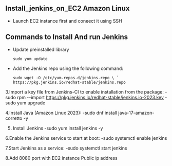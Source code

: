 ## Install_jenkins_on_EC2 Amazon Linux

- Launch EC2 instance first and coneect it using SSH

## Commands to Install And run Jenkins

- Update preinstalled library
  
     ``` sudo yum update ```

- Add the Jenkins repo using the following command:
  
     ``` sudo wget -O /etc/yum.repos.d/jenkins.repo \ `
    https://pkg.jenkins.io/redhat-stable/jenkins.repo ```

3.Import a key file from Jenkins-CI to enable installation from the package:
     -sudo rpm --import https://pkg.jenkins.io/redhat-stable/jenkins.io-2023.key
     -sudo yum upgrade

4.Install Java (Amazon Linux 2023):
     -sudo dnf install java-17-amazon-corretto -y

5. Install Jenkins
     -sudo yum install jenkins -y

6.Enable the Jenkins service to start at boot:
    -sudo systemctl enable jenkins

7.Start Jenkins as a service:
    -sudo systemctl start jenkins

8.Add 8080 port with EC2 instance Public ip address

